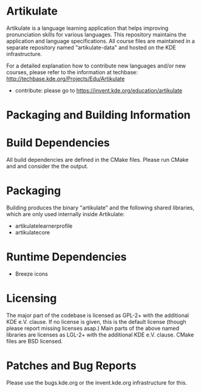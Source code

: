 <!--
    Copyright 2013-2025  Andreas Cord-Landwehr <cordlandwehr@kde.org>
    SPDX-License-Identifier: CC-BY-SA-4.0
-->

Artikulate
==========

Artikulate is a language learning application that helps improving pronunciation skills for
various languages. This repository maintains the application and language specifications. All course
files are maintained in a separate repository named "artikulate-data" and hosted on the KDE
infrastructure.

For a detailed explanation how to contribute new languages and/or new courses, please refer to the
information at techbase: http://techbase.kde.org/Projects/Edu/Artikulate

* contribute: please go to https://invent.kde.org/education/artikulate

Packaging and Building Information
==================================

# Build Dependencies

All build dependencies are defined in the CMake files. Please run CMake and and consider the
the output.

# Packaging

Building produces the binary "artikulate" and the following shared libraries, which are only used
internally inside Artikulate:

* artikulatelearnerprofile
* artikulatecore


# Runtime Dependencies

* Breeze icons

# Licensing

The major part of the codebase is licensed as GPL-2+ with the additional KDE e.V. clause. If no
license is given, this is the default license (though please report missing licenses asap.)
Main parts of the above named libraries are licenses as LGL-2+ with the additional KDE e.V. clause.
CMake files are BSD licensed.


# Patches and Bug Reports

Please use the bugs.kde.org or the invent.kde.org infrastructure for this.

